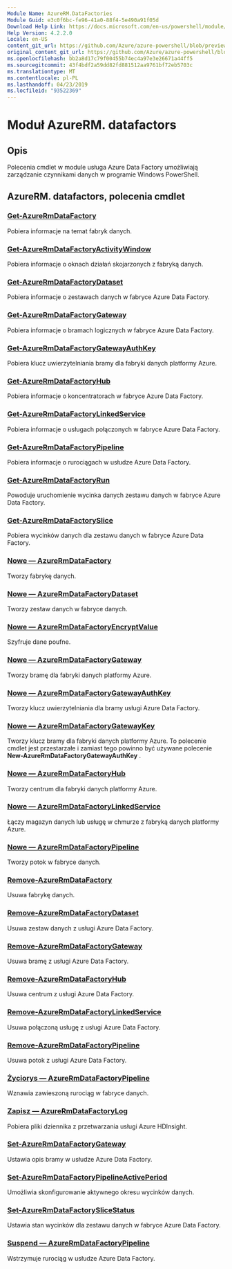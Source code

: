 ```yaml
---
Module Name: AzureRM.DataFactories
Module Guid: e3c0f6bc-fe96-41a0-88f4-5e490a91f05d
Download Help Link: https://docs.microsoft.com/en-us/powershell/module/azurerm.datafactories
Help Version: 4.2.2.0
Locale: en-US
content_git_url: https://github.com/Azure/azure-powershell/blob/preview/src/ResourceManager/DataFactories/Commands.DataFactories/help/AzureRM.DataFactories.md
original_content_git_url: https://github.com/Azure/azure-powershell/blob/preview/src/ResourceManager/DataFactories/Commands.DataFactories/help/AzureRM.DataFactories.md
ms.openlocfilehash: bb2a8d17c79f00455b74ec4a97e3e26671a44ff5
ms.sourcegitcommit: 43f4bdf2a59dd82fd881512aa9761bf72eb5703c
ms.translationtype: MT
ms.contentlocale: pl-PL
ms.lasthandoff: 04/23/2019
ms.locfileid: "93522369"
---
```

# Moduł AzureRM. datafactors
## Opis
Polecenia cmdlet w module usługa Azure Data Factory umożliwiają zarządzanie czynnikami danych w programie Windows PowerShell.

## AzureRM. datafactors, polecenia cmdlet
### [Get-AzureRmDataFactory](Get-AzureRmDataFactory.md)
Pobiera informacje na temat fabryk danych.

### [Get-AzureRmDataFactoryActivityWindow](Get-AzureRmDataFactoryActivityWindow.md)
Pobiera informacje o oknach działań skojarzonych z fabryką danych.

### [Get-AzureRmDataFactoryDataset](Get-AzureRmDataFactoryDataset.md)
Pobiera informacje o zestawach danych w fabryce Azure Data Factory.

### [Get-AzureRmDataFactoryGateway](Get-AzureRmDataFactoryGateway.md)
Pobiera informacje o bramach logicznych w fabryce Azure Data Factory.

### [Get-AzureRmDataFactoryGatewayAuthKey](Get-AzureRmDataFactoryGatewayAuthKey.md)
Pobiera klucz uwierzytelniania bramy dla fabryki danych platformy Azure.

### [Get-AzureRmDataFactoryHub](Get-AzureRmDataFactoryHub.md)
Pobiera informacje o koncentratorach w fabryce Azure Data Factory.

### [Get-AzureRmDataFactoryLinkedService](Get-AzureRmDataFactoryLinkedService.md)
Pobiera informacje o usługach połączonych w fabryce Azure Data Factory.

### [Get-AzureRmDataFactoryPipeline](Get-AzureRmDataFactoryPipeline.md)
Pobiera informacje o rurociągach w usłudze Azure Data Factory.

### [Get-AzureRmDataFactoryRun](Get-AzureRmDataFactoryRun.md)
Powoduje uruchomienie wycinka danych zestawu danych w fabryce Azure Data Factory.

### [Get-AzureRmDataFactorySlice](Get-AzureRmDataFactorySlice.md)
Pobiera wycinków danych dla zestawu danych w fabryce Azure Data Factory.

### [Nowe — AzureRmDataFactory](New-AzureRmDataFactory.md)
Tworzy fabrykę danych.

### [Nowe — AzureRmDataFactoryDataset](New-AzureRmDataFactoryDataset.md)
Tworzy zestaw danych w fabryce danych.

### [Nowe — AzureRmDataFactoryEncryptValue](New-AzureRmDataFactoryEncryptValue.md)
Szyfruje dane poufne.

### [Nowe — AzureRmDataFactoryGateway](New-AzureRmDataFactoryGateway.md)
Tworzy bramę dla fabryki danych platformy Azure.

### [Nowe — AzureRmDataFactoryGatewayAuthKey](New-AzureRmDataFactoryGatewayAuthKey.md)
Tworzy klucz uwierzytelniania dla bramy usługi Azure Data Factory.

### [Nowe — AzureRmDataFactoryGatewayKey](New-AzureRmDataFactoryGatewayKey.md)
Tworzy klucz bramy dla fabryki danych platformy Azure. To polecenie cmdlet jest przestarzałe i zamiast tego powinno być używane polecenie **New-AzureRmDataFactoryGatewayAuthKey** .

### [Nowe — AzureRmDataFactoryHub](New-AzureRmDataFactoryHub.md)
Tworzy centrum dla fabryki danych platformy Azure.

### [Nowe — AzureRmDataFactoryLinkedService](New-AzureRmDataFactoryLinkedService.md)
Łączy magazyn danych lub usługę w chmurze z fabryką danych platformy Azure.

### [Nowe — AzureRmDataFactoryPipeline](New-AzureRmDataFactoryPipeline.md)
Tworzy potok w fabryce danych.

### [Remove-AzureRmDataFactory](Remove-AzureRmDataFactory.md)
Usuwa fabrykę danych.

### [Remove-AzureRmDataFactoryDataset](Remove-AzureRmDataFactoryDataset.md)
Usuwa zestaw danych z usługi Azure Data Factory.

### [Remove-AzureRmDataFactoryGateway](Remove-AzureRmDataFactoryGateway.md)
Usuwa bramę z usługi Azure Data Factory.

### [Remove-AzureRmDataFactoryHub](Remove-AzureRmDataFactoryHub.md)
Usuwa centrum z usługi Azure Data Factory.

### [Remove-AzureRmDataFactoryLinkedService](Remove-AzureRmDataFactoryLinkedService.md)
Usuwa połączoną usługę z usługi Azure Data Factory.

### [Remove-AzureRmDataFactoryPipeline](Remove-AzureRmDataFactoryPipeline.md)
Usuwa potok z usługi Azure Data Factory.

### [Życiorys — AzureRmDataFactoryPipeline](Resume-AzureRmDataFactoryPipeline.md)
Wznawia zawieszoną rurociąg w fabryce danych.

### [Zapisz — AzureRmDataFactoryLog](Save-AzureRmDataFactoryLog.md)
Pobiera pliki dziennika z przetwarzania usługi Azure HDInsight.

### [Set-AzureRmDataFactoryGateway](Set-AzureRmDataFactoryGateway.md)
Ustawia opis bramy w usłudze Azure Data Factory.

### [Set-AzureRmDataFactoryPipelineActivePeriod](Set-AzureRmDataFactoryPipelineActivePeriod.md)
Umożliwia skonfigurowanie aktywnego okresu wycinków danych.

### [Set-AzureRmDataFactorySliceStatus](Set-AzureRmDataFactorySliceStatus.md)
Ustawia stan wycinków dla zestawu danych w fabryce Azure Data Factory.

### [Suspend — AzureRmDataFactoryPipeline](Suspend-AzureRmDataFactoryPipeline.md)
Wstrzymuje rurociąg w usłudze Azure Data Factory.

